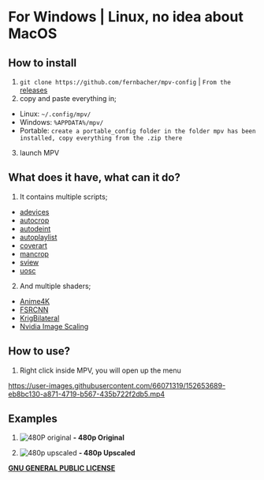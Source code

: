 # For Windows | Linux, no idea about MacOS
## How to install
1. ```git clone https://github.com/fernbacher/mpv-config``` | ``From the`` [releases](https://github.com/fernbacher/mpv-config/releases/tag/mpv-config)
2. copy and paste everything in;
 - Linux: ```~/.config/mpv/```
 - Windows: ```%APPDATA%/mpv/```
 - Portable: ```create a portable_config folder in the folder mpv has been installed, copy everything from the .zip there```
3. launch MPV

## What does it have, what can it do?
1. It contains multiple scripts;
 - [adevices](https://github.com/jonniek/mpv-scripts/blob/master/cycleaudiodevice.lua)
 - [autocrop](https://github.com/mpv-player/mpv/blob/master/TOOLS/lua/autocrop.lua)
 - [autodeint](https://github.com/mpv-player/mpv/blob/master/TOOLS/lua/autodeint.lua)
 - [autoplaylist](https://github.com/mpv-player/mpv/blob/master/TOOLS/lua/autoload.lua)
 - [coverart](https://github.com/CogentRedTester/mpv-coverart/blob/master/coverart.lua)
 - [mancrop](https://github.com/aidanholm/mpv-easycrop/blob/master/easycrop.lua)
 - [sview](https://github.com/deus0ww/mpv-conf/blob/master/scripts/Shaders.lua)
 - [uosc](https://github.com/darsain/uosc/blob/master/uosc.lua)
2. And multiple shaders;
 - [Anime4K](https://github.com/bloc97/Anime4K)
 - [FSRCNN](https://github.com/igv/FSRCNN-TensorFlow)
 - [KrigBilateral](https://gist.githubusercontent.com/igv/a015fc885d5c22e6891820ad89555637/raw/e912828d0d11908940d88c196eb9bbd0952044f3/KrigBilateral.glsl)
 - [Nvidia Image Scaling](https://gist.github.com/agyild/7e8951915b2bf24526a9343d951db214#file-nvscaler-glsl)

## How to use?
1. Right click inside MPV, you will open up the menu


https://user-images.githubusercontent.com/66071319/152653689-eb8bc130-a871-4719-b567-435b722f2db5.mp4


## Examples
1. ![480P original](https://i.imgur.com/FmECffU.png)
**- 480p Original**

2. ![480p upscaled](https://i.imgur.com/29rnsUO.png)
**- 480p Upscaled**

**[GNU GENERAL PUBLIC LICENSE](https://www.gnu.org/licenses/gpl-3.0.txt)**
